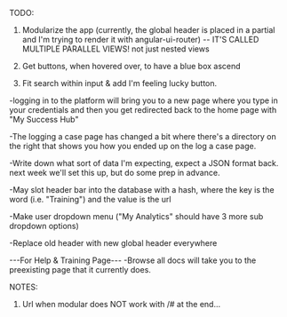 TODO:
1. Modularize the app (currently, the global header is placed in a partial and I'm trying to render it with angular-ui-router) -- IT'S CALLED MULTIPLE PARALLEL VIEWS! not just nested views

2. Get buttons, when hovered over, to have a blue box ascend

3. Fit search within input & add I'm feeling lucky button.

-logging in to the platform will bring you to a new page where you type in your credentials and then you get redirected back to the home page with "My Success Hub"

-The logging a case page has changed a bit where there's a directory on the right that shows you how you ended up on the log a case page.

-Write down what sort of data I'm expecting, expect a JSON format back. next week we'll set this up, but do some prep in advance.

-May slot header bar into the database with a hash, where the key is the word (i.e. "Training") and the value is the url

-Make user dropdown menu ("My Analytics" should have 3 more sub dropdown options)

-Replace old header with new global header everywhere

---For Help & Training Page---
-Browse all docs will take you to the preexisting page that it currently does.


NOTES:
1. Url when modular does NOT work with /# at the end...